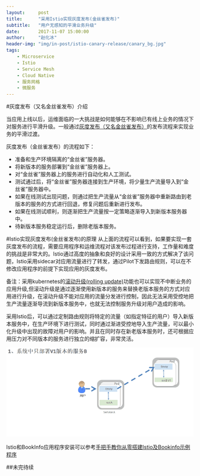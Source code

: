 ```yaml
---
layout:     post
title:      "采用Istio实现灰度发布(金丝雀发布)"
subtitle:   "用户无感知的平滑业务升级"
date:       2017-11-07 15:00:00
author:     "赵化冰"
header-img: "img/in-post/istio-canary-release/canary_bg.jpg"
tags:
    - Microservice
    - Istio
    - Service Mesh
    - Cloud Native
    - 服务网格
    - 微服务
---
```


#灰度发布（又名金丝雀发布）介绍

当应用上线以后，运维面临的一大挑战是如何能够在不影响已有线上业务的情况下对服务进行平滑升级。一般通过[灰度发布（又名金丝雀发布）](https://martinfowler.com/bliki/CanaryRelease.html)的发布流程来实现业务的平滑过渡。

灰度发布（金丝雀发布）的流程如下：

* 准备和生产环境隔离的“金丝雀”服务器。
* 将新版本的服务部署到“金丝雀”服务器上。
* 对“金丝雀”服务器上的服务进行自动化和人工测试。
* 测试通过后，将“金丝雀”服务器连接到生产环境，将少量生产流量导入到“金丝雀”服务器中。
* 如果在线测试出现问题，则通过把生产流量从“金丝雀”服务器中重新路由到老版本的服务的方式进行回退，修复问题后重新进行发布。
* 如果在线测试顺利，则逐渐把生产流量按一定策略逐渐导入到新版本服务器中。
* 待新版本服务稳定运行后，删除老版本服务。

#Istio实现灰度发布(金丝雀发布)的原理
从上面的流程可以看到，如果要实现一套灰度发布的流程，需要应用程序和运维流程对该发布过程进行支持，工作量和难度的挑战是非常大的。Istio通过高度的抽象和良好的设计采用一致的方式解决了该问题，Istio采用sidecar对应用流量进行了转发，通过Pilot下发路由规则，可以在不修改应用程序的前提下实现应用的灰度发布。

备注：采用kubernetes的[滚动升级(rolling update)](https://kubernetes.io/docs/tasks/run-application/rolling-update-replication-controller/)功能也可以实现不中断业务的应用升级,但滚动升级是通过逐渐使用新版本的服务来替换老版本服务的方式对应用进行升级，在滚动升级不能对应用的流量分发进行控制，因此无法采用受控地把生产流量逐渐导流到新版本服务中，也就无法控制服务升级对用户造成的影响。

采用Istio后，可以通过定制路由规则将特定的流量（如指定特征的用户）导入新版本服务中，在生产环境下进行测试，同时通过渐进受控地导入生产流量，可以最小化升级中出现的故障对用户的影响。并且在同时存在新老版本服务时，还可根据应用压力对不同版本的服务进行独立的缩扩容，非常灵活。

![Istio灰度发布示意图](\img\in-post\istio-canary-release\canary-deployments.gif)

Istio和BookInfo应用程序安装可以参考[手把手教你从零搭建Istio及Bookinfo示例程序](http://zhaohuabing.com/2017/11/04/istio-install_and_example/)

##未完待续